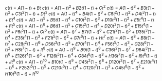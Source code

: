 $c(t) = A(1-t) + Bt$
$c(t) = A(1-t)^{2} + B2t(1-t) + Ct^{2}$
$c(t) = A(1-t)^{3} + B3t(1-t)^{2} + C3t^{2}(1-t) + Dt^{3}$
$c(t) = A(1-t)^{4} + B4t(1-t)^{3} + C6t^{2}(1-t)^{2} + D4t^{3}(1-t) + Et^{4}$
$c(t) = A(1-t)^{5} + B5t(1-t)^{4} + C10t^{2}(1-t)^{3} + D10t^{3}(1-t)^{2} + E5t^{4}(1-t) + Ft^{5}$
$c(t) = A(1-t)^{6} + B6t(1-t)^{5} + C15t^{2}(1-t)^{4} + D20t^{3}(1-t)^{3} + E15t^{4}(1-t)^{2} + F6t^{5}(1-t) + Gt^{6}$
$c(t) = A(1-t)^{7} + B7t(1-t)^{6} + C21t^{2}(1-t)^{5} + D35t^{3}(1-t)^{4} + E35t^{4}(1-t)^{3} + F21t^{5}(1-t)^{2} + G7t^{6}(1-t) + Ht^{7}$
$c(t) = A(1-t)^{8} + B8t(1-t)^{7} + C28t^{2}(1-t)^{6} + D56t^{3}(1-t)^{5} + E70t^{4}(1-t)^{4} + F56t^{5}(1-t)^{3} + G28t^{6}(1-t)^{2} + H8t^{7}(1-t) + It^{8}$
$c(t) = A(1-t)^{9} + B9t(1-t)^{8} + C36t^{2}(1-t)^{7} + D84t^{3}(1-t)^{6} + E126t^{4}(1-t)^{5} + F126t^{5}(1-t)^{4} + G84t^{6}(1-t)^{3} + H36t^{7}(1-t)^{2} + I9t^{8}(1-t) + Jt^{9}$
$c(t) = A(1-t)^{10} + B10t(1-t)^{9} + C45t^{2}(1-t)^{8} + D120t^{3}(1-t)^{7} + E210t^{4}(1-t)^{6} + F252t^{5}(1-t)^{5} + G210t^{6}(1-t)^{4} + G120t^{7}(1-t)^{3} + G45t^{8}(1-t)^{2} + H10t^{9}(1-t) + It^{10}$